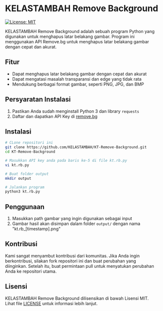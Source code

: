 # KELASTAMBAH Remove Background

[![License: MIT](https://img.shields.io/badge/License-MIT-yellow.svg)](https://opensource.org/licenses/MIT)

KELASTAMBAH Remove Background adalah sebuah program Python yang digunakan untuk menghapus latar belakang gambar. Program ini menggunakan API Remove.bg untuk menghapus latar belakang gambar dengan cepat dan akurat.

## Fitur
- Dapat menghapus latar belakang gambar dengan cepat dan akurat
- Dapat mengatasi masalah transparansi dan edge yang tidak rata
- Mendukung berbagai format gambar, seperti PNG, JPG, dan BMP

## Persyaratan Instalasi
1. Pastikan Anda sudah menginstall Python 3 dan library `requests`
2. Daftar dan dapatkan API Key di [remove.bg](https://www.remove.bg/api) 


## Instalasi
```bash
# CLone repositori ini
git clone https://github.com/KELASTAMBAH/KT-Remove-Background.git
cd KT-Remove-Background

# Masukkan API key anda pada baris ke-5 di file kt.rb.py
vi kt.rb.py

# Buat folder output
mkdir output

# Jalankan program
python3 kt.rb.py
```

## Penggunaan
1. Masukkan path gambar yang ingin digunakan sebagai input
2. Gambar hasil akan disimpan dalam folder `output/` dengan nama "kt.rb_[timestamp].png"

## Kontribusi
Kami sangat menyambut kontribusi dari komunitas. Jika Anda ingin berkontribusi, silakan fork repositori ini dan buat perubahan yang diinginkan. Setelah itu, buat permintaan pull untuk menyatukan perubahan Anda ke repositori utama.

## Lisensi
KELASTAMBAH Remove Background dilisensikan di bawah Lisensi MIT. Lihat file [LICENSE](LICENSE) untuk informasi lebih lanjut.
